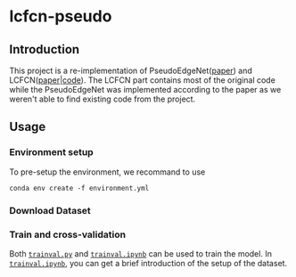 # lcfcn-pseudo

## Introduction

This project is a re-implementation of PseudoEdgeNet([paper](https://arxiv.org/pdf/1906.02924)) and LCFCN([paper](https://arxiv.org/abs/1807.09856)|[code](https://github.com/ElementAI/LCFCN.git)). 
The LCFCN part contains most of the original code while the PseudoEdgeNet was implemented according to the paper as we weren't able to find existing code from the project.

## Usage

### Environment setup

To pre-setup the environment, we recommand to use 
```
conda env create -f environment.yml
```

### Download Dataset


### Train and cross-validation
Both [`trainval.py`](trainval.py) and [`trainval.ipynb`](trainval.ipynb) can be used to train the model. In [`trainval.ipynb`](trainval.ipynb), you can get a brief introduction of the setup of the dataset.
